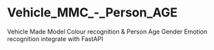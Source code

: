 # Vehicle_MMC_-_Person_AGE
Vehicle Made Model Colour recognition &amp; Person Age Gender Emotion recognition integrate with FastAPI
